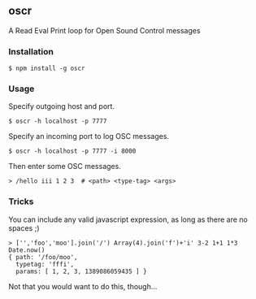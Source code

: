 ## oscr
A Read Eval Print loop for Open Sound Control messages

### Installation
```
$ npm install -g oscr
```

### Usage
Specify outgoing host and port.

```
$ oscr -h localhost -p 7777
```
Specify an incoming port to log OSC messages.

```
$ oscr -h localhost -p 7777 -i 8000
```
Then enter some OSC messages.

```
> /hello iii 1 2 3  # <path> <type-tag> <args>
```

### Tricks
You can include any valid javascript expression, as long as there are no spaces ;)

```
> ['','foo','moo'].join('/') Array(4).join('f')+'i' 3-2 1+1 1*3 Date.now()
{ path: '/foo/moo',
  typetag: 'fffi',
  params: [ 1, 2, 3, 1389086059435 ] }
```
Not that you would want to do this, though...
